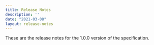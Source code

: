 ```yaml
---
title: Release Notes
description: ''
date: "2021-03-08"
layout: release-notes
---
```


These are the release notes for the 1.0.0 version of the specification.